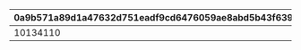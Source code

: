|0a9b571a89d1a47632d751eadf9cd6476059ae8abd5b43f6391e78a405b80ffc|b592e5f6a30653b7aabc37db9529d4f36132a0bba205797dd43cadf2f0718883|a82bddde86438467c4c1f8049845fb40472b086a5e3834ca9bd45a23e53e2f9c|c07bc7d7ec2941ba00b2e739cf8e817b4eeba99e1d03309d90d9786b86eb551c|
| --- | --- | --- | --- |
|10134110|1013401|11001285|1|